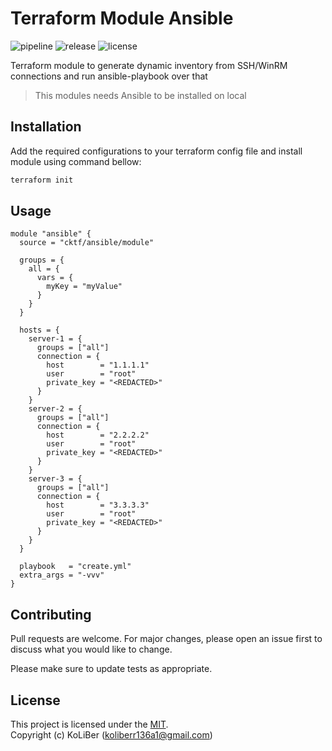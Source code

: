 # Terraform Module Ansible

![pipeline](https://github.com/cktf/terraform-module-ansible/actions/workflows/cicd.yml/badge.svg)
![release](https://img.shields.io/github/v/release/cktf/terraform-module-ansible?display_name=tag)
![license](https://img.shields.io/github/license/cktf/terraform-module-ansible)

Terraform module to generate dynamic inventory from SSH/WinRM connections and run ansible-playbook over that

> This modules needs Ansible to be installed on local

## Installation

Add the required configurations to your terraform config file and install module using command bellow:

```bash
terraform init
```

## Usage

```hcl
module "ansible" {
  source = "cktf/ansible/module"

  groups = {
    all = {
      vars = {
        myKey = "myValue"
      }
    }
  }

  hosts = {
    server-1 = {
      groups = ["all"]
      connection = {
        host        = "1.1.1.1"
        user        = "root"
        private_key = "<REDACTED>"
      }
    }
    server-2 = {
      groups = ["all"]
      connection = {
        host        = "2.2.2.2"
        user        = "root"
        private_key = "<REDACTED>"
      }
    }
    server-3 = {
      groups = ["all"]
      connection = {
        host        = "3.3.3.3"
        user        = "root"
        private_key = "<REDACTED>"
      }
    }
  }

  playbook   = "create.yml"
  extra_args = "-vvv"
}
```

## Contributing

Pull requests are welcome. For major changes, please open an issue first to discuss what you would like to change.

Please make sure to update tests as appropriate.

## License

This project is licensed under the [MIT](LICENSE.md).  
Copyright (c) KoLiBer (koliberr136a1@gmail.com)
